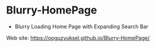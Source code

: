 # Blurry-HomePage

+ Blurry Loading Home Page with Expanding Search Bar

Web site: https://ooguzyuksel.github.io/Blurry-HomePage/
